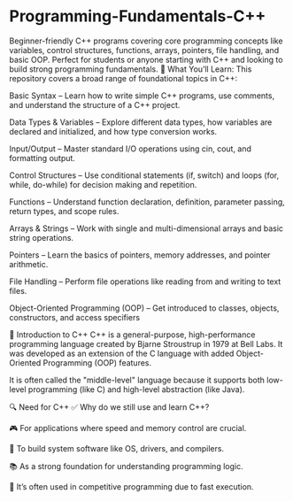# Programming-Fundamentals-C++
Beginner-friendly C++ programs covering core programming concepts like variables, control structures, functions, arrays, pointers, file handling, and basic OOP. Perfect for students or anyone starting with C++ and looking to build strong programming fundamentals.
🔹 What You’ll Learn:
This repository covers a broad range of foundational topics in C++:

Basic Syntax – Learn how to write simple C++ programs, use comments, and understand the structure of a C++ project.

Data Types & Variables – Explore different data types, how variables are declared and initialized, and how type conversion works.

Input/Output – Master standard I/O operations using cin, cout, and formatting output.

Control Structures – Use conditional statements (if, switch) and loops (for, while, do-while) for decision making and repetition.

Functions – Understand function declaration, definition, parameter passing, return types, and scope rules.

Arrays & Strings – Work with single and multi-dimensional arrays and basic string operations.

Pointers – Learn the basics of pointers, memory addresses, and pointer arithmetic.

File Handling – Perform file operations like reading from and writing to text files.

Object-Oriented Programming (OOP) – Get introduced to classes, objects, constructors, and access specifiers


🧠 Introduction to C++
C++ is a general-purpose, high-performance programming language created by Bjarne Stroustrup in 1979 at Bell Labs. It was developed as an extension of the C language with added Object-Oriented Programming (OOP) features.

It is often called the "middle-level" language because it supports both low-level programming (like C) and high-level abstraction (like Java).

🔍 Need for C++
✅ Why do we still use and learn C++?

🎮 For applications where speed and memory control are crucial.

🧰 To build system software like OS, drivers, and compilers.

📚 As a strong foundation for understanding programming logic.

🧱 It’s often used in competitive programming due to fast execution.
 <img src="[[https://media.licdn.com/dms/image/v2/D5612AQE03WW0tnU2wg/article-cover_image-shrink_600_2000/article-cover_image-shrink_600_2000/0/1675014214058?e=2147483647&v=beta&t=ruspsL2Uk5GJzvBiz-cPI3656BwKEcMtAcDzTWs8Ato](https://www.baltana.com/files/wallpapers-8/Computer-Coding-HQ-Background-Wallpaper-24753.jpg)](https://www.reddit.com/media?url=https%3A%2F%2Fpreview.redd.it%2Fn93k6oc2wab71.png%3Fwidth%3D1080%26crop%3Dsmart%26auto%3Dwebp%26s%3Dbd9b22d19ef8aead5d8b625960e6cce209aa8733)" alt="">

                   
